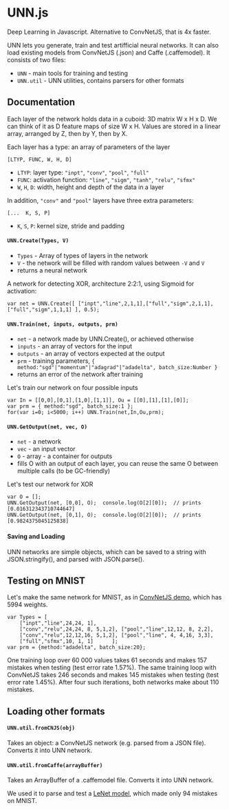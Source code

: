 # UNN.js
Deep Learning in Javascript. Alternative to ConvNetJS, that is 4x faster.

UNN lets you generate, train and test artifficial neural networks. It can also load existing models from ConvNetJS (.json) and Caffe (.caffemodel). It consists of two files:

* `UNN` - main tools for training and testing
* `UNN.util` - UNN utilities, contains parsers for other formats

## Documentation
Each layer of the network holds data in a cuboid: 3D matrix W x H x D. We can think of it as D feature maps of size W x H. Values are stored in a linear array, arranged by Z, then by Y, then by X.

Each layer has a type: an array of parameters of the layer

    [LTYP, FUNC, W, H, D]
    
- `LTYP`: layer type: `"inpt"`, `"conv"`, `"pool"`, `"full"`
- `FUNC`: activation function: `"line"`, `"sigm"`, `"tanh"`, `"relu"`, `"sfmx"`
- `W`, `H`, `D`: width, height and depth of the data in a layer

In addition, `"conv"` and `"pool"` layers have three extra parameters:

    [...  K, S, P]

- `K`, `S`, `P`: kernel size, stride and padding

#### `UNN.Create(Types, V)`
- `Types` - Array of types of layers in the network
- `V` - the network will be filled with random values between `-V` and `V`
- returns a neural network

A network for detecting XOR, architecture 2:2:1, using Sigmoid for activation:

    var net = UNN.Create([ ["inpt","line",2,1,1],["full","sigm",2,1,1],["full","sigm",1,1,1] ], 0.5);
    
#### `UNN.Train(net, inputs, outputs, prm)`
- `net` - a network made by UNN.Create(), or achieved otherwise
- `inputs` - an array of vectors for the input
- `outputs` - an array of vectors expected at the output
- `prm` - training parameters, `{ method:"sgd"|"momentum"|"adagrad"|"adadelta", batch_size:Number }`
- returns an error of the network after training

Let's train our network on four possible inputs

    var In = [[0,0],[0,1],[1,0],[1,1]], Ou = [[0],[1],[1],[0]];
    var prm = { method:"sgd", batch_size:1 };
    for(var i=0; i<5000; i++) UNN.Train(net,In,Ou,prm);
    
#### `UNN.GetOutput(net, vec, O)`
- `net` - a network
- `vec` - an input vector
- `O` - array - a container for outputs
- fills O with an output of each layer, you can reuse the same O between multiple calls (to be GC-friendly)

Let's test our network for XOR

    var O = [];
	UNN.GetOutput(net, [0,0], O);  console.log(O[2][0]);  // prints [0.016312343710744647]
	UNN.GetOutput(net, [0,1], O);  console.log(O[2][0]);  // prints [0.9824375045125838]
	
#### Saving and Loading

UNN networks are simple objects, which can be saved to a string with JSON.stringify(), and parsed with JSON.parse().

## Testing on MNIST
Let's make the same network for MNIST, as in [ConvNetJS demo](https://cs.stanford.edu/people/karpathy/convnetjs/demo/mnist.html), which has 5994 weights.

    var Types = [
        ["inpt","line",24,24, 1],
        ["conv","relu",24,24, 8, 5,1,2], ["pool","line",12,12, 8, 2,2], 
        ["conv","relu",12,12,16, 5,1,2], ["pool","line", 4, 4,16, 3,3],
        ["full","sfmx",10, 1, 1]      ];
    var prm = {method:"adadelta", batch_size:20};
    
 One training loop over 60 000 values takes 61 seconds and makes 157 mistakes when testing (test error rate 1.57%).
 The same training loop with ConvNetJS takes 246 seconds and makes 145 mistakes when testing (test error rate 1.45%). After four such iterations, both networks make about 110 mistakes.

## Loading other formats

#### `UNN.util.fromCNJS(obj)`
Takes an object: a ConvNetJS network (e.g. parsed from a JSON file). Converts it into UNN network.

#### `UNN.util.fromCaffe(arrayBuffer)`
Takes an ArrayBuffer of a .caffemodel file. Converts it into UNN network.

We used it to parse and test a [LeNet model](https://github.com/mravendi/caffe-test-mnist-jpg/blob/master/model/lenet_iter_10000.caffemodel), which made only 94 mistakes on MNIST.
